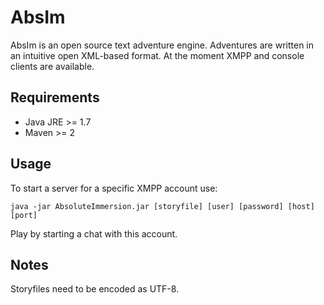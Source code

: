 AbsIm
=====

AbsIm is an open source text adventure engine. Adventures are written in an intuitive open XML-based format.
At the moment XMPP and console clients are available.


Requirements
------------

* Java JRE >= 1.7
* Maven >= 2


Usage
-----

To start a server for a specific XMPP account use:

    java -jar AbsoluteImmersion.jar [storyfile] [user] [password] [host] [port]

Play by starting a chat with this account.


Notes
-----

Storyfiles need to be encoded as UTF-8.
